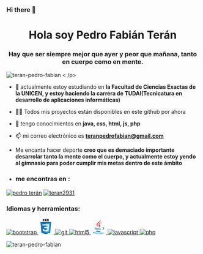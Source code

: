 ### Hi there 👋
<h1 align="center">Hola soy Pedro Fabián Terán</h1>
<h3 align="center">Hay que ser siempre mejor que ayer y peor que mañana, tanto en cuerpo como en mente.</h3>

<p align="left"> <img src="https://komarev.com/ghpvc/?username=teran-pedro-fabian&label=Profile%20views&color=0e75b6&style=flat" alt="teran-pedro-fabian" /> < /p>


- 🌱 actualmente estoy estudiando en **la Facultad de Ciencias Exactas de la UNICEN, y estoy haciendo la carrera de TUDAI(Tecnicatura en desarrollo de aplicaciones informáticas)**
- 👨‍💻 Todos mis proyectos están disponibles en este github por ahora

- 💬 tengo conocimientos en **java, css, html, js, php**

- 📫 mi correo electrónico es **teranpedrofabian@gmail.com**

- Me encanta hacer deporte **creo que es demaciado importante desarrolar tanto la mente como el cuerpo, y actualmente estoy yendo al gimnasio para poder cumplir mis metas dentro de este ámbito**
- <h3 align="left">me encontras en :</h3>
<p align="left">
<a href="https://linkedin.com/in/pedro terán" target="blank"><img align="center" src="https:/ /raw.githubusercontent.com/rahuldkjain/github-profile-readme-generator/master/src/images/icons/Social/linked-in-alt.svg" alt="pedro terán" height="30" width="40 " /></a>
<a href="https://instagram.com/teran2931" target="blank"><img align="center" src="https://raw.githubusercontent.com/rahuldkjain/ github-profile-readme-generator/master/src/images/icons/Social/instagram.svg" alt="teran2931" height="30" width="40" /></a> </p> 

<h3 align ="left">Idiomas y herramientas:</h3>
<p align="left"> <a href="https://getbootstrap.com" target="_blank" rel="noreferrer"> <img src="https://raw.githubusercontent.com/devicons/devicon /master/icons/bootstrap/bootstrap-plain-wordmark.svg" alt="bootstrap" width="40" height="40"/> </a> <a href="https://www.w3schools.com /css/" target="_blank" rel="noreferrer"> <img src="https://raw.githubusercontent.com/devicons/devicon/master/icons/css3/css3-original-wordmark.svg" alt= "css3" width="40" height="40"/> </a> <a href="https://git-scm.com/" target="_blank" rel="noreferrer"> <img src= "https://www.vectorlogo.zone/logos/git-scm/git-scm-icon.svg" alt="git" width="40" height="40"/> </a> <a href= "https://www.w3.org/html/" target="_blank" rel="noreferrer"> <img src="https://raw.githubusercontent.com/devicons/devicon/master/icons/html5/ html5-original-wordmark.svg" alt="html5" width="40" height="40"/> </a> <a href="https://www.java.com" target="_blank" rel ="noreferrer"> <img src="https://raw.githubusercontent.com/devicons/devicon/master/icons/java/java-original.svg" alt="java" width="40" height="40 "/> </a> <a href="https://developer.mozilla.org/en-US/docs/Web/JavaScript" target="_blank" rel="noreferrer"> <img src="https: //raw.githubusercontent.com/devicons/devicon/master/icons/javascript/javascript-original.svg" alt="javascript" width="40" height="40"/> </a> <a href=" https://www.php.net" target="_blank" rel="noreferrer"> <img src="https://raw.githubusercontent.com/devicons/devicon/master/icons/php/php-original. svg" alt="php" width="40" height="40"/> </a> </p>

<p><img align="center" src="https://github-readme-stats. vercel.app/api/top-langs?username=teran-pedro-fabian&show_icons=true&locale=en&layout=compact" alt="teran-pedro-fabian" /></p>

